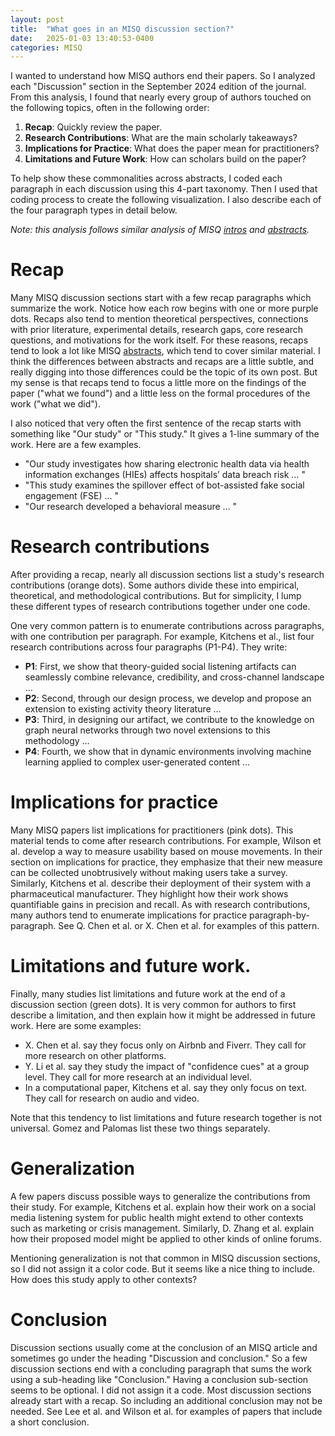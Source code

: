 ```yaml
---
layout: post
title:  "What goes in an MISQ discussion section?"
date:   2025-01-03 13:40:53-0400
categories: MISQ
---
```


I wanted to understand how MISQ authors end their papers. So I analyzed each "Discussion" section in the September 2024 edition of the journal. From this analysis, I found that nearly every group of authors touched on the following topics, often in the following order:

1. **Recap**: Quickly review the paper.
2. **Research Contributions**: What are the main scholarly takeaways?
3. **Implications for Practice**: What does the paper mean for practitioners?
4. **Limitations and Future Work**: How can scholars build on the paper?

To help show these commonalities across abstracts, I coded each paragraph in each discussion using this 4-part taxonomy. Then I used that coding process to create the following visualization. I also describe each of the four paragraph types in detail below.

_Note: this analysis follows similar analysis of MISQ [intros](https://www.abehandler.com/blog/2024/MISQ-intros/) and [abstracts](https://www.abehandler.com/blog/2024/MISQ-abstracts/)._

<!-- Include CSS -->


<!-- Include JS -->
<script src="https://d3js.org/d3.v7.min.js"></script>
<p><div id="d3-visualization"></div></p>

<link href="https://fonts.googleapis.com/css2?family=Lato:ital,wght@0,100;0,300;0,400;0,700;0,900;1,100;1,300;1,400;1,700;1,900&display=swap" rel="stylesheet">
<link rel="stylesheet" href='https://s3.us-west-2.amazonaws.com/www.abehandler.com/css/misqconclusionsstyle.css'>

<script src="https://s3.us-west-2.amazonaws.com/www.abehandler.com/js/misqconclusions.js"></script>



# Recap
Many MISQ discussion sections start with a few recap paragraphs which summarize the work. Notice how each row begins with one or more purple dots. Recaps also tend to mention theoretical perspectives, connections with prior literature, experimental details, research gaps, core research questions, and motivations for the work itself. For these reasons, recaps tend to look a lot like MISQ [abstracts](https://www.abehandler.com/blog/2024/MISQ-abstracts/), which tend to cover similar material. I think the differences between abstracts and recaps are a little subtle, and really digging into those differences could be the topic of its own post. But my sense is that recaps tend to focus a little more on the findings of the paper ("what we found") and a little less on the formal procedures of the work ("what we did"). 

I also noticed that very often the first sentence of the recap starts with something like "Our study" or "This study." It gives a 1-line summary of the work. Here are a few examples.
- "Our study investigates how sharing electronic health data via health information exchanges (HIEs) affects hospitals’ data breach risk … "
- "This study examines the spillover effect of bot-assisted fake social engagement (FSE) … "
- "Our research developed a behavioral measure … "

# Research contributions
After providing a recap, nearly all discussion sections list a study's research contributions (orange dots). Some authors divide these into empirical, theoretical, and methodological contributions. But for simplicity, I lump these different types of research contributions together under one code.

One very common pattern is to enumerate contributions across paragraphs, with one contribution per paragraph. For example, Kitchens et al., list four research contributions across four paragraphs (P1-P4). They write: 

- **P1**: First, we show that theory-guided social listening artifacts can seamlessly combine relevance, credibility, and cross-channel landscape …
- **P2**: Second, through our design process, we develop and propose an extension to existing activity theory literature … 
- **P3**: Third, in designing our artifact, we contribute to the knowledge on graph neural networks through two novel extensions to this methodology …
- **P4**: Fourth, we show that in dynamic environments involving machine learning applied to complex user-generated content …

# Implications for practice
Many MISQ papers list implications for practitioners (pink dots). This material tends to come after research contributions.
For example, Wilson et al. develop a way to measure usability based on mouse movements. In their section on implications for practice, they emphasize that their new measure can be collected unobtrusively without making users take a survey. Similarly, Kitchens et al. describe their deployment of their system with a pharmaceutical manufacturer. They highlight how their work shows quantifiable gains in precision and recall.
As with research contributions, many authors tend to enumerate implications for practice paragraph-by-paragraph. See Q. Chen et al. or X. Chen et al. for examples of this pattern.

# Limitations and future work.
Finally, many studies list limitations and future work at the end of a discussion section (green dots). It is very common for authors to first describe a limitation, and then explain how it might be addressed in future work. Here are some examples:

- X. Chen et al. say they focus only on Airbnb and Fiverr. They call for more research on other platforms.
- Y. Li et al. say they study the impact of "confidence cues" at a group level. They call for more research at an individual level.
- In a computational paper, Kitchens et al. say they only focus on text. They call for research on audio and video.

Note that this tendency to list limitations and future research together is not universal. Gomez and Palomas list these two things separately.

# Generalization
A few papers discuss possible ways to generalize the contributions from their study. For example, Kitchens et al. explain how their work on a social media listening system for public health might extend to other contexts such as marketing or crisis management. Similarly, D. Zhang et al. explain how their proposed model might be applied to other kinds of online forums. 

Mentioning generalization is not that common in MISQ discussion sections, so I did not assign it a color code. But it seems like a nice thing to include. How does this study apply to other contexts?

# Conclusion

Discussion sections usually come at the conclusion of an MISQ article and sometimes go under the heading "Discussion and conclusion." So a few discussion sections end with a concluding paragraph that sums the work using a sub-heading like "Conclusion." Having a conclusion sub-section seems to be optional. I did not assign it a code. Most discussion sections already start with a recap. So including an additional conclusion may not be needed. See Lee et al. and Wilson et al. for examples of papers that include a short conclusion.
